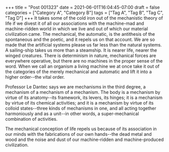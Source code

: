 +++
title = "Post 001323"
date = 2021-06-01T16:04:45-07:00
draft = false
categories = ["Category A", "Category B"]
tags = ["Tag A", "Tag B", "Tag C", "Tag D"]
+++
It takes some of the cold iron out of the mechanistic theory of life if we divest it of all our associations with the machine-mad and machine-ridden world in which we live and out of which our material civilization came. The mechanical, the automatic, is the antithesis of the spontaneous and the poetic, and it repels us on that account. We are so made that the artificial systems please us far less than the natural systems. A sailing-ship takes us more than a steamship. It is nearer life, nearer the winged creatures. There is determinism in nature, mechanical forces are everywhere operative, but there are no machines in the proper sense of the word. When we call an organism a living machine we at once take it out of the categories of the merely mechanical and automatic and lift it into a higher order--the vital order.

Professor Le Dantec says we are mechanisms in the third degree, a mechanism of a mechanism of a mechanism. The body is a mechanism by virtue of its anatomy--its framework, its levers, its hinges; it is a mechanism by virtue of its chemical activities; and it is a mechanism by virtue of its colloid states--three kinds of mechanisms in one, and all acting together harmoniously and as a unit--in other words, a super-mechanical combination of activities.

The mechanical conception of life repels us because of its association in our minds with the fabrications of our own hands--the dead metal and wood and the noise and dust of our machine-ridden and machine-produced civilization.
